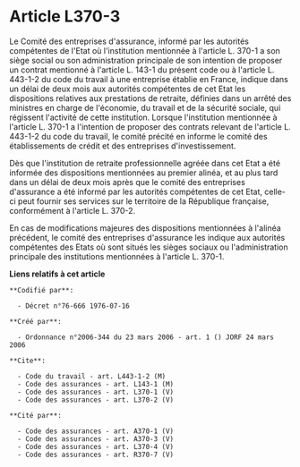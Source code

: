 # Article L370-3

Le Comité des entreprises d'assurance, informé par les autorités compétentes de l'Etat où l'institution mentionnée à
l'article L. 370-1 a son siège social ou son administration principale de son intention de proposer un contrat mentionné à
l'article L. 143-1 du présent code ou à l'article L. 443-1-2 du code du travail à une entreprise établie en France, indique
dans un délai de deux mois aux autorités compétentes de cet Etat les dispositions relatives aux prestations de retraite,
définies dans un arrêté des ministres en charge de l'économie, du travail et de la sécurité sociale, qui régissent l'activité
de cette institution. Lorsque l'institution mentionnée à l'article L. 370-1 a l'intention de proposer des contrats relevant
de l'article L. 443-1-2 du code du travail, le comité précité en informe le comité des établissements de crédit et des
entreprises d'investissement.

Dès que l'institution de retraite professionnelle agréée dans cet Etat a été informée des dispositions mentionnées au premier
alinéa, et au plus tard dans un délai de deux mois après que le comité des entreprises d'assurance a été informé par les
autorités compétentes de cet Etat, celle-ci peut fournir ses services sur le territoire de la République française,
conformément à l'article L. 370-2.

En cas de modifications majeures des dispositions mentionnées à l'alinéa précédent, le comité des entreprises d'assurance les
indique aux autorités compétentes des Etats où sont situés les sièges sociaux ou l'administration principale des institutions
mentionnées à l'article L. 370-1.

**Liens relatifs à cet article**

	**Codifié par**:

	  - Décret n°76-666 1976-07-16

	**Créé par**:

	  - Ordonnance n°2006-344 du 23 mars 2006 - art. 1 () JORF 24 mars 2006

	**Cite**:

	  - Code du travail - art. L443-1-2 (M)
	  - Code des assurances - art. L143-1 (M)
	  - Code des assurances - art. L370-1 (V)
	  - Code des assurances - art. L370-2 (V)

	**Cité par**:

	  - Code des assurances - art. A370-1 (V)
	  - Code des assurances - art. A370-3 (V)
	  - Code des assurances - art. L370-4 (V)
	  - Code des assurances - art. R370-7 (V)
